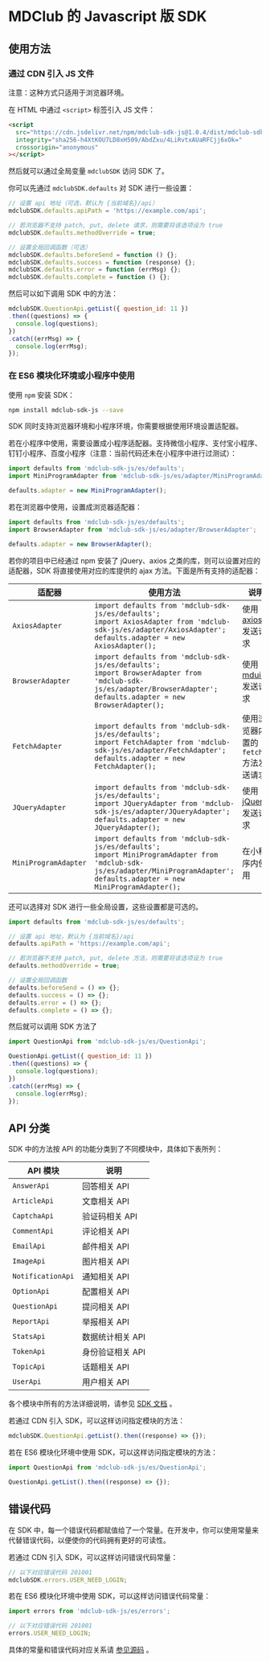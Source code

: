 # MDClub 的 Javascript 版 SDK

## 使用方法

### 通过 CDN 引入 JS 文件

注意：这种方式只适用于浏览器环境。

在 HTML 中通过 `<script>` 标签引入 JS 文件：

```html
<script
  src="https://cdn.jsdelivr.net/npm/mdclub-sdk-js@1.0.4/dist/mdclub-sdk.min.js"
  integrity="sha256-h4XtKOU7LD8xH509/AbdZxu/4LiRvtxAUaRFCjj6xOk="
  crossorigin="anonymous"
></script>
```

然后就可以通过全局变量 `mdclubSDK` 访问 SDK 了。

你可以先通过 `mdclubSDK.defaults` 对 SDK 进行一些设置：

```js
// 设置 api 地址（可选，默认为 {当前域名}/api）
mdclubSDK.defaults.apiPath = 'https://example.com/api';

// 若浏览器不支持 patch, put, delete 请求，则需要将该选项设为 true
mdclubSDK.defaults.methodOverride = true;

// 设置全局回调函数（可选）
mdclubSDK.defaults.beforeSend = function () {};
mdclubSDK.defaults.success = function (response) {};
mdclubSDK.defaults.error = function (errMsg) {};
mdclubSDK.defaults.complete = function () {};
```

然后可以如下调用 SDK 中的方法：

```js
mdclubSDK.QuestionApi.getList({ question_id: 11 })
.then((questions) => {
  console.log(questions);
})
.catch((errMsg) => {
  console.log(errMsg);
});
```

### 在 ES6 模块化环境或小程序中使用

使用 `npm` 安装 SDK：

```bash
npm install mdclub-sdk-js --save
```

SDK 同时支持浏览器环境和小程序环境，你需要根据使用环境设置适配器。

若在小程序中使用，需要设置成小程序适配器。支持微信小程序、支付宝小程序、钉钉小程序、百度小程序（注意：当前代码还未在小程序中进行过测试）：

```js
import defaults from 'mdclub-sdk-js/es/defaults';
import MiniProgramAdapter from 'mdclub-sdk-js/es/adapter/MiniProgramAdapter';

defaults.adapter = new MiniProgramAdapter();
```

若在浏览器中使用，设置成浏览器适配器：

```js
import defaults from 'mdclub-sdk-js/es/defaults';
import BrowserAdapter from 'mdclub-sdk-js/es/adapter/BrowserAdapter';

defaults.adapter = new BrowserAdapter();
```

若你的项目中已经通过 npm 安装了 jQuery、axios 之类的库，则可以设置对应的适配器，SDK 将直接使用对应的库提供的 ajax 方法。下面是所有支持的适配器：

| 适配器 | 使用方法 | 说明 |
| ---- | ---- | ---- |
| `AxiosAdapter` | `import defaults from 'mdclub-sdk-js/es/defaults';`<br/>`import AxiosAdapter from 'mdclub-sdk-js/es/adapter/AxiosAdapter';`<br/>`defaults.adapter = new AxiosAdapter();` | 使用 [axios](https://github.com/axios/axios) 发送请求 |
| `BrowserAdapter` | `import defaults from 'mdclub-sdk-js/es/defaults';`<br/>`import BrowserAdapter from 'mdclub-sdk-js/es/adapter/BrowserAdapter';`<br/>`defaults.adapter = new BrowserAdapter();` | 使用 [mdui.jq](https://github.com/zdhxiong/mdui.jq) 发送请求 |
| `FetchAdapter` | `import defaults from 'mdclub-sdk-js/es/defaults';`<br/>`import FetchAdapter from 'mdclub-sdk-js/es/adapter/FetchAdapter';`<br/>`defaults.adapter = new FetchAdapter();` | 使用浏览器内置的 `fetch` 方法发送请求 |
| `JQueryAdapter` | `import defaults from 'mdclub-sdk-js/es/defaults';`<br/>`import JQueryAdapter from 'mdclub-sdk-js/es/adapter/JQueryAdapter';`<br/>`defaults.adapter = new JQueryAdapter();` | 使用 [jQuery](https://github.com/jquery/jquery) 发送请求 |
| `MiniProgramAdapter` | `import defaults from 'mdclub-sdk-js/es/defaults';`<br/>`import MiniProgramAdapter from 'mdclub-sdk-js/es/adapter/MiniProgramAdapter';`<br/>`defaults.adapter = new MiniProgramAdapter();` | 在小程序内使用 |

还可以选择对 SDK 进行一些全局设置，这些设置都是可选的。

```js
import defaults from 'mdclub-sdk-js/es/defaults';

// 设置 api 地址，默认为 {当前域名}/api
defaults.apiPath = 'https://example.com/api';

// 若浏览器不支持 patch, put, delete 方法，则需要将该选项设为 true
defaults.methodOverride = true;

// 设置全局回调函数
defaults.beforeSend = () => {};
defaults.success = () => {};
defaults.error = () => {};
defaults.complete = () => {};
```

然后就可以调用 SDK 方法了

```js
import QuestionApi from 'mdclub-sdk-js/es/QuestionApi';

QuestionApi.getList({ question_id: 11 })
.then((questions) => {
  console.log(questions);
})
.catch((errMsg) => {
  console.log(errMsg);
});
```

## API 分类

SDK 中的方法按 API 的功能分类到了不同模块中，具体如下表所列：

| API 模块 | 说明 |
| ---- | ---- |
| `AnswerApi` | 回答相关 API |
| `ArticleApi` | 文章相关 API |
| `CaptchaApi` | 验证码相关 API |
| `CommentApi` | 评论相关 API |
| `EmailApi` | 邮件相关 API |
| `ImageApi` | 图片相关 API |
| `NotificationApi` | 通知相关 API |
| `OptionApi` | 配置相关 API |
| `QuestionApi` | 提问相关 API |
| `ReportApi` | 举报相关 API |
| `StatsApi` | 数据统计相关 API |
| `TokenApi` | 身份验证相关 API |
| `TopicApi` | 话题相关 API |
| `UserApi` | 用户相关 API |

各个模块中所有的方法详细说明，请参见 [SDK 文档](http://mdclub.site/sdk-js/) 。

若通过 CDN 引入 SDK，可以这样访问指定模块的方法：

```js
mdclubSDK.QuestionApi.getList().then((response) => {});
```

若在 ES6 模块化环境中使用 SDK，可以这样访问指定模块的方法：

```js
import QuestionApi from 'mdclub-sdk-js/es/QuestionApi';

QuestionApi.getList().then((response) => {});
```

## 错误代码

在 SDK 中，每一个错误代码都赋值给了一个常量。在开发中，你可以使用常量来代替错误代码，以便使你的代码拥有更好的可读性。

若通过 CDN 引入 SDK，可以这样访问错误代码常量：

```js
// 以下对应错误代码 201001
mdclubSDK.errors.USER_NEED_LOGIN;
```

若在 ES6 模块化环境中使用 SDK，可以这样访问错误代码常量：

```js
import errors from 'mdclub-sdk-js/es/errors';

// 以下对应错误代码 201001
errors.USER_NEED_LOGIN;
```

具体的常量和错误代码对应关系请 [参见源码](https://github.com/zdhxiong/mdclub-sdk-js/blob/master/src/errors.ts) 。
